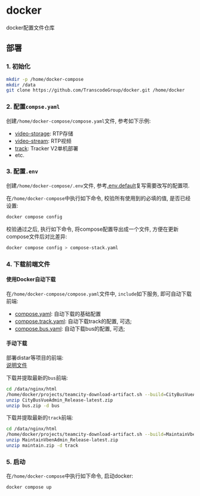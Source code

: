 # docker

docker配置文件仓库

## 部署

### 1. 初始化

```sh
mkdir -p /home/docker-compose
mkdir /data
git clone https://github.com/TranscodeGroup/docker.git /home/docker
```

### 2. 配置`compse.yaml`

创建`/home/docker-compose/compose.yaml`文件, 参考如下示例:

- [video-storage](./examples/video-storage/compose.yaml): RTP存储
- [video-stream](./examples/video-stream/compose.yaml): RTP视频
- [track](./examples/track/compose.yaml): Tracker V2单机部署
- etc.

### 3. 配置`.env`

创建`/home/docker-compose/.env`文件, 参考[.env.default](./.env.default)复写需要改写的配置项.

在`/home/docker-compose`中执行如下命令, 校验所有使用到的必填的值, 是否已经设置:

```sh
docker compose config
```

校验通过之后, 执行如下命令, 将compose配置导出成一个文件, 方便在更新compose文件后对比差异:

```sh
docker compose config > compose-stack.yaml
```

### 4. 下载前端文件

#### 使用Docker自动下载

在`/home/docker-compose/compose.yaml`文件中, `include`如下服务, 即可自动下载前端:

- [compose.yaml](./web-downloader/compose.yml): 自动下载的基础配置
- [compose.track.yaml](./web-downloader/compose.track.yml): 自动下载track的配置, 可选;
- [compose.bus.yaml](./web-downloader/compose.bus.yml): 自动下载bus的配置, 可选;

#### 手动下载

部署distar等项目的前端:  
[说明文件](projects/README.md)

下载并提取最新的`bus`前端:

```sh
cd /data/nginx/html
/home/docker/projects/teamcity-download-artifact.sh --build=CityBusVueAdmin_Release
unzip CityBusVueAdmin_Release-latest.zip
unzip bus.zip -d bus
```

下载并提取最新的`track`前端:

```sh
cd /data/nginx/html
/home/docker/projects/teamcity-download-artifact.sh --build=MaintainVbenAdmin_Release
unzip MaintainVbenAdmin_Release-latest.zip
unzip maintain.zip -d track
```

### 5. 启动

在`/home/docker-compose`中执行如下命令, 启动docker:

```sh
docker compose up
```
